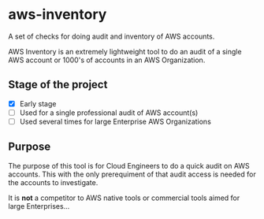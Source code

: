 # aws-inventory

A set of checks for doing audit and inventory of AWS accounts.  

AWS Inventory is an extremely lightweight tool to do an audit of a single AWS account or 1000's of accounts in an AWS Organization.  

## Stage of the project

- [x] Early stage
- [ ] Used for a single professional audit of AWS account(s)
- [ ] Used several times for large Enterprise AWS Organizations

## Purpose

The purpose of this tool is for Cloud Engineers to do a quick audit on AWS accounts. This with the only prerequiment of that audit access is needed for the accounts to investigate.  

It is **not** a competitor to AWS native tools or commercial tools aimed for large Enterprises...
